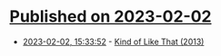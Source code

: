 # [Published on 2023-02-02](index.md)

* [2023-02-02, 15:33:52](https://lobste.rs/s/airove/kind_like_2013) - [Kind of Like That (2013)](https://www.hackerfactor.com/blog/index.php?/archives/529-Kind-of-Like-That.html)
